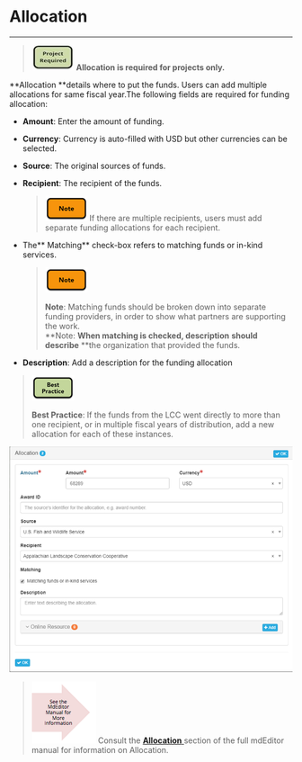 # Allocation

---

> ![](/assets/project_required_small.png) **Allocation is required for projects only.**

**Allocation **details where to put the funds. Users can add multiple allocations for same fiscal year.The following fields are required for funding allocation:

* **Amount**: Enter the amount of funding.

* **Currency**: Currency is auto-filled with USD but other currencies can be selected.

* **Source**: The original sources of funds.

* **Recipient**: The recipient of the funds.

  > ![](/assets/note_small.png) If there are multiple recipients, users must add separate funding allocations for each recipient.

* The** Matching** check-box refers to matching funds or in-kind services.

  > ![](/assets/note_small.png)
  >
  > **Note**: Matching funds should be broken down into separate funding providers, in order to show what partners are supporting the work.  
  > **Note: **When matching is checked, description** **should describe** **the organization that provided the funds.

* **Description**: Add a description for the funding allocation

> ![](/assets/best_practice_small.png)
>
> **Best Practice**: If the funds from the LCC went directly to more than one recipient, or in multiple fiscal years of distribution, add a new allocation for each of these instances.

![](/assets/allocation_window.png)

> ![](/assets/see_full_manual_for.png) Consult the [**Allocation** ](https://adiwg.gitbooks.io/mdeditor/content/record/edit/record-funding/allocation.html)section of the full mdEditor manual for information on Allocation.



